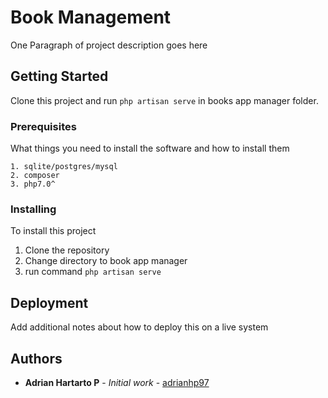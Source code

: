 # Book Management

One Paragraph of project description goes here

## Getting Started

Clone this project and run ```php artisan serve``` in books app manager folder.

### Prerequisites

What things you need to install the software and how to install them

```
1. sqlite/postgres/mysql
2. composer
3. php7.0^
```

### Installing

To install this project
1. Clone the repository
2. Change directory to book app manager
3. run command ```php artisan serve```
## Deployment

Add additional notes about how to deploy this on a live system
## Authors

* **Adrian Hartarto P** - *Initial work* - [adrianhp97](https://github.com/adrianhp97)